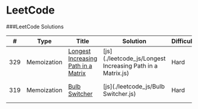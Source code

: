 LeetCode
========

###LeetCode Solutions


| # | Type | Title | Solution | Difficulty | Analysis
| --- | --- | --- | --- | --- | --- |
|329|Memoization|[Longest Increasing Path in a Matrix](https://leetcode.com/problems/longest-increasing-path-in-a-matrix/) | [js](./leetcode_js/Longest Increasing Path in a Matrix.js)|Hard|[AC](./analysis/Longest Increasing Path in a Matrix.md)|
|319|Memoization|[Bulb Switcher](https://leetcode.com/discuss/questions/oj/bulb-switcher) | [js](./leetcode_js/Bulb Switcher.js)|Hard|[AC](./analysis/Bulb Switcher.md)|
